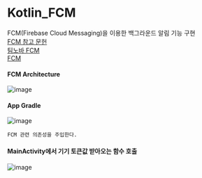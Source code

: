 # Kotlin_FCM
FCM(Firebase Cloud Messaging)을 이용한 백그라운드 알림 기능 구현     
[FCM 참고 문헌](https://devforyou.tistory.com/62)       
[팀노바 FCM](https://stickode.tistory.com/335)       
[FCM](https://minchanyoun.tistory.com/101)

#### FCM Architecture
![image](https://github.com/mr-won/Kotlin_FCM/assets/58906858/499c8018-fd8f-4e3e-943e-39a93fc49e8c)

#### App Gradle
![image](https://github.com/mr-won/Kotlin_FCM/assets/58906858/f0719a3a-03fa-4004-8570-8b70b6dc07df)
```
FCM 관련 의존성을 주입한다.
```
#### MainActivity에서 기기 토큰값 받아오는 함수 호출
![image](https://github.com/mr-won/Kotlin_FCM/assets/58906858/edc46d51-b259-4a55-9b0a-24cb27da9ce8)
